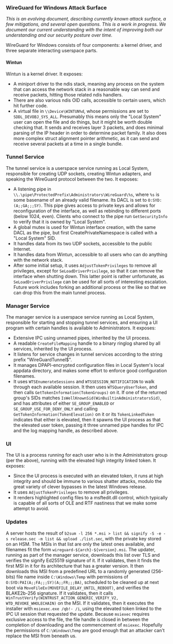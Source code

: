 ### WireGuard for Windows Attack Surface

_This is an evolving document, describing currently known attack surface, a few mitigations, and several open questions. This is a work in progress. We document our current understanding with the intent of improving both our understanding and our security posture over time._

WireGuard for Windows consists of four components: a kernel driver, and three separate interacting userspace parts.

#### Wintun

Wintun is a kernel driver. It exposes:

  - A miniport driver to the ndis stack, meaning any process on the system that can access the network stack in a reasonable way can send and receive packets, hitting those related ndis handlers.
  - There are also various ndis OID calls, accessible to certain users, which hit further code.
  - A virtual file in `\\Device\WINTUN%d`, whose permissions are set to `SDDL_DEVOBJ_SYS_ALL`. Presumably this means only the "Local System" user can open the file and do things, but it might be worth double checking that. It sends and receives layer 3 packets, and does minimal parsing of the IP header in order to determine packet family. It also does more complex struct alignment pointer arithmetic, as it can send and receive several packets at a time in a single bundle.

### Tunnel Service

The tunnel service is a userspace service running as Local System, responsible for creating UDP sockets, creating Wintun adapters, and speaking the WireGuard protocol between the two. It exposes:

  - A listening pipe in `\\.\pipe\ProtectedPrefix\Administrators\WireGuard\%s`, where `%s` is some basename of an already valid filename. Its DACL is set to `O:SYD:(A;;GA;;;SY)`. This pipe gives access to private keys and allows for reconfiguration of the interface, as well as rebinding to different ports (below 1024, even). Clients who connect to the pipe run `GetSecurityInfo` to verify that it is owned by "Local System".
  - A global mutex is used for Wintun interface creation, with the same DACL as the pipe, but first CreatePrivateNamespace is called with a "Local System" SID.
  - It handles data from its two UDP sockets, accessible to the public Internet.
  - It handles data from Wintun, accessible to all users who can do anything with the network stack.
  - After some initial setup, it uses `AdjustTokenPrivileges` to remove all privileges, except for `SeLoadDriverPrivilege`, so that it can remove the interface when shutting down. This latter point is rather unfortunate, as `SeLoadDriverPrivilege` can be used for all sorts of interesting escalation. Future work includes forking an additional process or the like so that we can drop this from the main tunnel process.

### Manager Service

The manager service is a userspace service running as Local System, responsible for starting and stopping tunnel services, and ensuring a UI program with certain handles is available to Administrators. It exposes:

  - Extensive IPC using unnamed pipes, inherited by the UI process.
  - A readable `CreateFileMapping` handle to a binary ringlog shared by all services, inherited by the UI process.
  - It listens for service changes in tunnel services according to the string prefix "WireGuardTunnel$".
  - It manages DPAPI-encrypted configuration files in Local System's local appdata directory, and makes some effort to enforce good configuration filenames.
  - It uses `WTSEnumerateSessions` and `WTSSESSION_NOTIFICATION` to walk through each available session. It then uses `WTSQueryUserToken`, and then calls `GetTokenInformation(TokenGroups)` on it. If one of the returned group's SIDs matches `IsWellKnownSid(WinBuiltinAdministratorsSid)`, and has attributes of either `SE_GROUP_ENABLED` or `SE_GROUP_USE_FOR_DENY_ONLY` and calling `GetTokenInformation(TokenElevation)` on it or its `TokenLinkedToken` indicates that either is elevated, then it spawns the UI process as that the elevated user token, passing it three unnamed pipe handles for IPC and the log mapping handle, as described above.

### UI

The UI is a process running for each user who is in the Administrators group (per the above), running with the elevated high integrity linked token. It exposes:

  - Since the UI process is executed with an elevated token, it runs at high integrity and should be immune to various shatter attacks, modulo the great variety of clever bypasses in the latest Windows release.
  - It uses `AdjustTokenPrivileges` to remove all privileges.
  - It renders highlighted config files to a msftedit.dll control, which typically is capable of all sorts of OLE and RTF nastiness that we make some attempt to avoid.

### Updates

A server hosts the result of `b2sum -l 256 *.msi > list && signify -S -e -s release.sec -m list && upload ./list.sec`, with the private key stored on an HSM. The MSIs in that list are only the latest ones available, and filenames fit the form `wireguard-${arch}-${version}.msi`. The updater, running as part of the manager service, downloads this list over TLS and verifies the signify Ed25519 signature of it. If it validates, then it finds the first MSI in it for its architecture that has a greater version. It then downloads this MSI from a predefined URL to a randomly generated (256-bits) file name inside `C:\Windows\Temp` with permissions of `O:SYD:PAI(A;;FA;;;SY)(A;;FR;;;BA)`, scheduled to be cleaned up at next boot via `MoveFileEx(MOVEFILE_DELAY_UNTIL_REBOOT)`, and verifies the BLAKE2b-256 signature. If it validates, then it calls `WinTrustVerify(WINTRUST_ACTION_GENERIC_VERIFY_V2, WTD_REVOKE_WHOLECHAIN)` on the MSI. If it validates, then it executes the installer with `msiexec.exe /qb!- /i`, using the elevated token linked to the IPC UI session that requested the update. Because `msiexec` requires exclusive access to the file, the file handle is closed in between the completion of downloading and the commencement of `msiexec`. Hopefully the permissions of `C:\Windows\Temp` are good enough that an attacker can't replace the MSI from beneath us.
